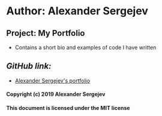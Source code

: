 # Author: Alexander Sergejev

## Project: My Portfolio

* Contains a short bio and examples of code I have written

## _GitHub link:_

* [Alexander Sergejev's portfolio](https://alexanserg.github.io/Portfolio-Project/)

#### Copyright (c) 2019 Alexander Sergejev
#### This document is licensed under the MIT license
